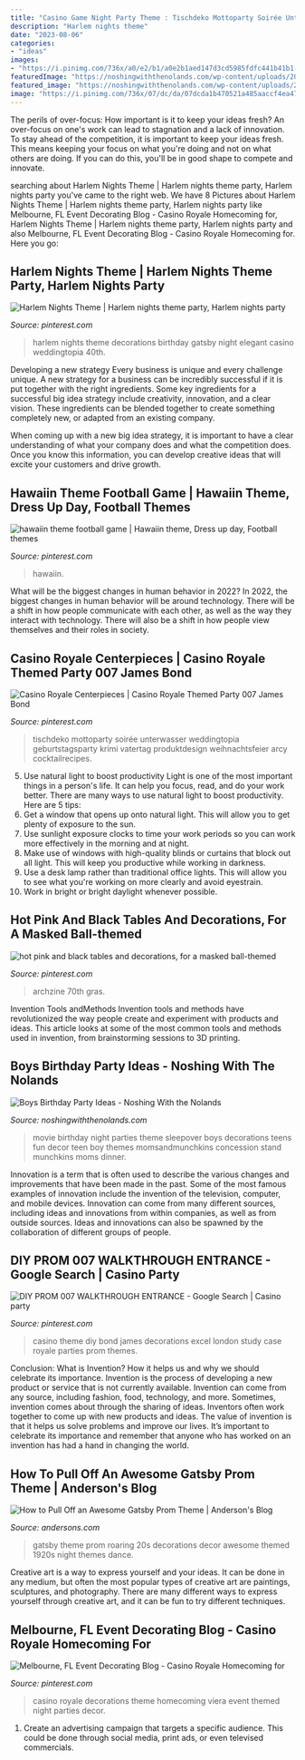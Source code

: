 ```yaml
---
title: "Casino Game Night Party Theme : Tischdeko Mottoparty Soirée Unterwasser Weddingtopia Geburtstagsparty Krimi Vatertag Produktdesign Weihnachtsfeier Arcy Cocktailrecipes"
description: "Harlem nights theme"
date: "2023-08-06"
categories:
- "ideas"
images:
- "https://i.pinimg.com/736x/a0/e2/b1/a0e2b1aed147d3cd5985fdfc441b41b1--harlem-nights-theme-party-decorations-gatsby-theme.jpg"
featuredImage: "https://noshingwiththenolands.com/wp-content/uploads/2020/03/movie-party-concession-stand-7m-Custom.jpg"
featured_image: "https://noshingwiththenolands.com/wp-content/uploads/2020/03/movie-party-concession-stand-7m-Custom.jpg"
image: "https://i.pinimg.com/736x/07/dc/da/07dcda1b470521a485aaccf4ea474db2--casino-theme-casino-party.jpg"
---
```



The perils of over-focus: How important is it to keep your ideas fresh?
An over-focus on one's work can lead to stagnation and a lack of innovation. To stay ahead of the competition, it is important to keep your ideas fresh. This means keeping your focus on what you're doing and not on what others are doing. If you can do this, you'll be in good shape to compete and innovate.

	

		
searching about Harlem Nights Theme | Harlem nights theme party, Harlem nights party you've came to the right web. We have 8 Pictures about Harlem Nights Theme | Harlem nights theme party, Harlem nights party like Melbourne, FL Event Decorating Blog - Casino Royale Homecoming for, Harlem Nights Theme | Harlem nights theme party, Harlem nights party and also Melbourne, FL Event Decorating Blog - Casino Royale Homecoming for. Here you go:
		
    
## Harlem Nights Theme | Harlem Nights Theme Party, Harlem Nights Party

<img loading=lazy src="https://i.pinimg.com/736x/a0/e2/b1/a0e2b1aed147d3cd5985fdfc441b41b1--harlem-nights-theme-party-decorations-gatsby-theme.jpg" onerror="this.onerror=null;this.src='https://tse1.mm.bing.net/th?id=OIP.WDJuylGT6SVuVaB_F2uajgHaJ3&amp;pid=15.1';" alt="Harlem Nights Theme | Harlem nights theme party, Harlem nights party">

_Source: pinterest.com_

>harlem nights theme decorations birthday gatsby night elegant casino weddingtopia 40th. 

	

Developing a new strategy
Every business is unique and every challenge unique. A new strategy for a business can be incredibly successful if it is put together with the right ingredients. 
Some key ingredients for a successful big idea strategy include creativity, innovation, and a clear vision. These ingredients can be blended together to create something completely new, or adapted from an existing company. 

When coming up with a new big idea strategy, it is important to have a clear understanding of what your company does and what the competition does. Once you know this information, you can develop creative ideas that will excite your customers and drive growth.

    
## Hawaiin Theme Football Game | Hawaiin Theme, Dress Up Day, Football Themes

<img loading=lazy src="https://i.pinimg.com/736x/97/cb/10/97cb1076da85afae098fed405f3ab627.jpg" onerror="this.onerror=null;this.src='https://tse4.mm.bing.net/th?id=OIP.WrwC8bDb0K3_skvZQth36AHaJ3&amp;pid=15.1';" alt="hawaiin theme football game | Hawaiin theme, Dress up day, Football themes">

_Source: pinterest.com_

>hawaiin. 

	

What will be the biggest changes in human behavior in 2022?
In 2022, the biggest changes in human behavior will be around technology. There will be a shift in how people communicate with each other, as well as the way they interact with technology. There will also be a shift in how people view themselves and their roles in society.

    
## Casino Royale Centerpieces | Casino Royale Themed Party 007 James Bond

<img loading=lazy src="https://i.pinimg.com/736x/69/f3/0f/69f30f4c4ef6faa5eaf0c1859073c9ca.jpg" onerror="this.onerror=null;this.src='https://tse3.mm.bing.net/th?id=OIP.ycZyslksiWoKsazlQJCSDwHaJ5&amp;pid=15.1';" alt="Casino Royale Centerpieces | Casino Royale Themed Party 007 James Bond">

_Source: pinterest.com_

>tischdeko mottoparty soirée unterwasser weddingtopia geburtstagsparty krimi vatertag produktdesign weihnachtsfeier arcy cocktailrecipes. 

	

5) Use natural light to boost productivity
Light is one of the most important things in a person's life. It can help you focus, read, and do your work better. There are many ways to use natural light to boost productivity. Here are 5 tips:
1) Get a window that opens up onto natural light. This will allow you to get plenty of exposure to the sun.
2) Use sunlight exposure clocks to time your work periods so you can work more effectively in the morning and at night.
3) Make use of windows with high-quality blinds or curtains that block out all light. This will keep you productive while working in darkness.
4) Use a desk lamp rather than traditional office lights. This will allow you to see what you're working on more clearly and avoid eyestrain.
5) Work in bright or bright daylight whenever possible.

    
## Hot Pink And Black Tables And Decorations, For A Masked Ball-themed

<img loading=lazy src="https://i.pinimg.com/736x/f1/24/1c/f1241cec00d9f1bc3710f958d7fc5e2f.jpg" onerror="this.onerror=null;this.src='https://tse2.mm.bing.net/th?id=OIP.wmlQJJEqgipKTUwq8TYa9wHaJ3&amp;pid=15.1';" alt="hot pink and black tables and decorations, for a masked ball-themed">

_Source: pinterest.com_

>archzine 70th gras. 

	

Invention Tools andMethods
Invention tools and methods have revolutionized the way people create and experiment with products and ideas. This article looks at some of the most common tools and methods used in invention, from brainstorming sessions to 3D printing.

    
## Boys Birthday Party Ideas - Noshing With The Nolands

<img loading=lazy src="https://noshingwiththenolands.com/wp-content/uploads/2020/03/movie-party-concession-stand-7m-Custom.jpg" onerror="this.onerror=null;this.src='https://tse3.mm.bing.net/th?id=OIP.eRnnoJeKB2_wmX0HHd04TwHaLH&amp;pid=15.1';" alt="Boys Birthday Party Ideas - Noshing With the Nolands">

_Source: noshingwiththenolands.com_

>movie birthday night parties theme sleepover boys decorations teens fun decor teen boy themes momsandmunchkins concession stand munchkins moms dinner. 

	

Innovation is a term that is often used to describe the various changes and improvements that have been made in the past. Some of the most famous examples of innovation include the invention of the television, computer, and mobile devices. Innovation can come from many different sources, including ideas and innovations from within companies, as well as from outside sources. Ideas and innovations can also be spawned by the collaboration of different groups of people.

    
## DIY PROM 007 WALKTHROUGH ENTRANCE - Google Search | Casino Party

<img loading=lazy src="https://i.pinimg.com/736x/07/dc/da/07dcda1b470521a485aaccf4ea474db2--casino-theme-casino-party.jpg" onerror="this.onerror=null;this.src='https://tse3.mm.bing.net/th?id=OIP.NvO9V2ydANM_zFE_AnP7ZwHaFj&amp;pid=15.1';" alt="DIY PROM 007 WALKTHROUGH ENTRANCE - Google Search | Casino party">

_Source: pinterest.com_

>casino theme diy bond james decorations excel london study case royale parties prom themes. 

	

Conclusion: What is Invention? How it helps us and why we should celebrate its importance.
Invention is the process of developing a new product or service that is not currently available. Invention can come from any source, including fashion, food, technology, and more. Sometimes, invention comes about through the sharing of ideas. Inventors often work together to come up with new products and ideas. The value of invention is that it helps us solve problems and improve our lives. It’s important to celebrate its importance and remember that anyone who has worked on an invention has had a hand in changing the world.

    
## How To Pull Off An Awesome Gatsby Prom Theme | Anderson&#039;s Blog

<img loading=lazy src="https://www.andersons.com/blog/wp-content/uploads/2013/12/gatsby_mainimage1.jpg" onerror="this.onerror=null;this.src='https://tse3.mm.bing.net/th?id=OIP.QSOuAsvEk2LhrXa0MTX2AgHaE8&amp;pid=15.1';" alt="How to Pull Off an Awesome Gatsby Prom Theme | Anderson&#039;s Blog">

_Source: andersons.com_

>gatsby theme prom roaring 20s decorations decor awesome themed 1920s night themes dance. 

	

Creative art is a way to express yourself and your ideas. It can be done in any medium, but often the most popular types of creative art are paintings, sculptures, and photography. There are many different ways to express yourself through creative art, and it can be fun to try different techniques.

    
## Melbourne, FL Event Decorating Blog - Casino Royale Homecoming For

<img loading=lazy src="https://i.pinimg.com/736x/3d/e1/6a/3de16a5c158dcb39e9cd2c65830397e5--vegas-theme-casino-theme.jpg" onerror="this.onerror=null;this.src='https://tse1.mm.bing.net/th?id=OIP.U6N6CU0ydREfr8kYIcEMuAHaGy&amp;pid=15.1';" alt="Melbourne, FL Event Decorating Blog - Casino Royale Homecoming for">

_Source: pinterest.com_

>casino royale decorations theme homecoming viera event themed night parties decor. 

	

1. Create an advertising campaign that targets a specific audience. This could be done through social media, print ads, or even televised commercials.

